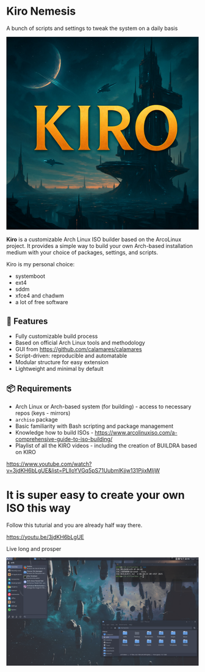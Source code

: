 # Kiro Nemesis

A bunch of scripts and settings to tweak the system on a daily basis


![Kiro Logo](kiro.jpg)

**Kiro** is a customizable Arch Linux ISO builder based on the ArcoLinux project. It provides a simple way to build your own Arch-based installation medium with your choice of packages, settings, and scripts.

Kiro is my personal choice:

- systemboot
- ext4
- sddm
- xfce4 and chadwm
- a lot of free software

## 🚀 Features

- Fully customizable build process
- Based on official Arch Linux tools and methodology
- GUI from https://github.com/calamares/calamares
- Script-driven: reproducible and automatable
- Modular structure for easy extension
- Lightweight and minimal by default

## 📦 Requirements

- Arch Linux or Arch-based system (for building) - access to necessary repos (keys - mirrors)
- `archiso` package
- Basic familiarity with Bash scripting and package management
- Knowledge how to build ISOs - https://www.arcolinuxiso.com/a-comprehensive-guide-to-iso-building/
- Playlist of all the KIRO videos - including the creation of BUILDRA based on KIRO

https://www.youtube.com/watch?v=3jdKH6bLgUE&list=PLlloYVGq5pS71UubmlKjjw131PjixMIjW

# It is super easy to create your own ISO this way

Follow this tuturial and you are already half way there.

https://youtu.be/3jdKH6bLgUE 

Live long and prosper

![Kiro Logo](arconet-kiro.png)
